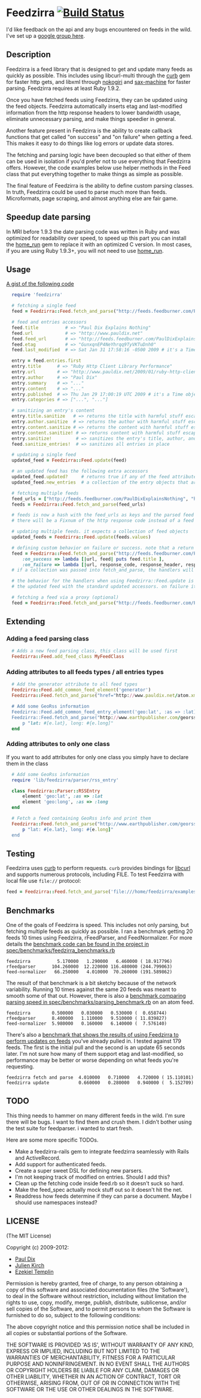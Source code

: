 # Feedzirra [![Build Status](https://secure.travis-ci.org/pauldix/feedzirra.png)](http://travis-ci.org/pauldix/feedzirra)

I'd like feedback on the api and any bugs encountered on feeds in the wild. I've set up a [google group here](http://groups.google.com/group/feedzirra).

## Description

Feedzirra is a feed library that is designed to get and update many feeds as quickly as possible. This includes using libcurl-multi through the [curb](https://github.com/taf2/curb) gem for faster http gets, and libxml through [nokogiri](https://github.com/tenderlove/nokogiri) and [sax-machine](https://github.com/pauldix/sax-machine) for faster parsing. Feedzirra requires at least Ruby 1.9.2.

Once you have fetched feeds using Feedzirra, they can be updated using the feed objects. Feedzirra automatically inserts etag and last-modified information from the http response headers to lower bandwidth usage, eliminate unnecessary parsing, and make things speedier in general.

Another feature present in Feedzirra is the ability to create callback functions that get called "on success" and "on failure" when getting a feed. This makes it easy to do things like log errors or update data stores.

The fetching and parsing logic have been decoupled so that either of them can be used in isolation if you'd prefer not to use everything that Feedzirra offers. However, the code examples below use helper methods in the Feed class that put everything together to make things as simple as possible.

The final feature of Feedzirra is the ability to define custom parsing classes. In truth, Feedzirra could be used to parse much more than feeds. Microformats, page scraping, and almost anything else are fair game.

## Speedup date parsing

In MRI before 1.9.3 the date parsing code was written in Ruby and was optimized for readability over speed, to speed up this part you can install the [home_run](https://github.com/jeremyevans/home_run) gem to replace it with an optimized C version. In most cases, if you are using Ruby 1.9.3+, you will not need to use [home_run](https://github.com/jeremyevans/home_run).

## Usage

[A gist of the following code](http://gist.github.com/57285)

```ruby
  require 'feedzirra'

  # fetching a single feed
  feed = Feedzirra::Feed.fetch_and_parse("http://feeds.feedburner.com/PaulDixExplainsNothing")

  # feed and entries accessors
  feed.title          # => "Paul Dix Explains Nothing"
  feed.url            # => "http://www.pauldix.net"
  feed.feed_url       # => "http://feeds.feedburner.com/PaulDixExplainsNothing"
  feed.etag           # => "GunxqnEP4NeYhrqq9TyVKTuDnh0"
  feed.last_modified  # => Sat Jan 31 17:58:16 -0500 2009 # it's a Time object

  entry = feed.entries.first
  entry.title      # => "Ruby Http Client Library Performance"
  entry.url        # => "http://www.pauldix.net/2009/01/ruby-http-client-library-performance.html"
  entry.author     # => "Paul Dix"
  entry.summary    # => "..."
  entry.content    # => "..."
  entry.published  # => Thu Jan 29 17:00:19 UTC 2009 # it's a Time object
  entry.categories # => ["...", "..."]

  # sanitizing an entry's content
  entry.title.sanitize   # => returns the title with harmful stuff escaped
  entry.author.sanitize  # => returns the author with harmful stuff escaped
  entry.content.sanitize # => returns the content with harmful stuff escaped
  entry.content.sanitize! # => returns content with harmful stuff escaped and replaces original (also exists for author and title)
  entry.sanitize!         # => sanitizes the entry's title, author, and content in place (as in, it changes the value to clean versions)
  feed.sanitize_entries!  # => sanitizes all entries in place

  # updating a single feed
  updated_feed = Feedzirra::Feed.update(feed)

  # an updated feed has the following extra accessors
  updated_feed.updated?     # returns true if any of the feed attributes have been modified. will return false if no new entries
  updated_feed.new_entries  # a collection of the entry objects that are newer than the latest in the feed before update

  # fetching multiple feeds
  feed_urls = ["http://feeds.feedburner.com/PaulDixExplainsNothing", "http://feeds.feedburner.com/trottercashion"]
  feeds = Feedzirra::Feed.fetch_and_parse(feed_urls)

  # feeds is now a hash with the feed_urls as keys and the parsed feed objects as values. If an error was thrown
  # there will be a Fixnum of the http response code instead of a feed object

  # updating multiple feeds. it expects a collection of feed objects
  updated_feeds = Feedzirra::Feed.update(feeds.values)

  # defining custom behavior on failure or success. note that a return status of 304 (not updated) will call the on_success handler
  feed = Feedzirra::Feed.fetch_and_parse("http://feeds.feedburner.com/PaulDixExplainsNothing",
      :on_success => lambda [|url, feed| puts feed.title ],
      :on_failure => lambda [|url, response_code, response_header, response_body| puts response_body ])
  # if a collection was passed into fetch_and_parse, the handlers will be called for each one

  # the behavior for the handlers when using Feedzirra::Feed.update is slightly different. The feed passed into on_success will be
  # the updated feed with the standard updated accessors. on failure it will be the original feed object passed into update

  # fetching a feed via a proxy (optional)
  feed = Feedzirra::Feed.fetch_and_parse("http://feeds.feedburner.com/PaulDixExplainsNothing", {:proxy_url => '10.0.0.1', :proxy_port => 3084})

```
## Extending

### Adding a feed parsing class

```ruby
  # Adds a new feed parsing class, this class will be used first
  Feedzirra::Feed.add_feed_class MyFeedClass
```

### Adding attributes to all feeds types / all entries types

```ruby
  # Add the generator attribute to all feed types
  Feedzirra::Feed.add_common_feed_element('generator')
  Feedzirra::Feed.fetch_and_parse("href="http://www.pauldix.net/atom.xml").generator # => 'TypePad'

  # Add some GeoRss information
  Feedzirra::Feed.add_common_feed_entry_element('geo:lat', :as => :lat)
  Feedzirra::Feed.fetch_and_parse("http://www.earthpublisher.com/georss.php").entries.each do |e|
      p "lat: #[e.lat}, long: #{e.long]"
  end
```

### Adding attributes to only one class

If you want to add attributes for only one class you simply have to declare them in the class

```ruby
  # Add some GeoRss information
  require 'lib/feedzirra/parser/rss_entry'

  class Feedzirra::Parser::RSSEntry
      element 'geo:lat', :as => :lat
      element 'geo:long', :as => :long
  end

  # Fetch a feed containing GeoRss info and print them
  Feedzirra::Feed.fetch_and_parse("http://www.earthpublisher.com/georss.php").entries.each do |e|
      p "lat: #[e.lat}, long: #{e.long]"
  end
```

## Testing

Feedzirra uses [curb](https://github.com/taf2/curb) to perform requests. `curb` provides bindings for [libcurl](http://curl.haxx.se/libcurl/) and supports numerous protocols, including FILE. To test Feedzirra with local file use `file://` protocol:
```ruby
feed = Feedzirra::Feed.fetch_and_parse('file:///home/feedzirra/examples/feed.rss')
```


## Benchmarks

One of the goals of Feedzirra is speed. This includes not only parsing, but fetching multiple feeds as quickly as possible. I ran a benchmark getting 20 feeds 10 times using Feedzirra, rFeedParser, and FeedNormalizer. For more details the [benchmark code can be found in the project in spec/benchmarks/feedzirra_benchmarks.rb](https://github.com/pauldix/feedzirra/blob/7fb5634c5c16e9c6ec971767b462c6518cd55f5d/spec/benchmarks/feedzirra_benchmarks.rb)

    feedzirra          5.170000   1.290000   6.460000 ( 18.917796)
    rfeedparser      104.260000  12.220000 116.480000 (244.799063)
    feed-normalizer   66.250000   4.010000  70.260000 (191.589862)

The result of that benchmark is a bit sketchy because of the network variability. Running 10 times against the same 20 feeds was meant to smooth some of that out. However, there is also a [benchmark comparing parsing speed in spec/benchmarks/parsing_benchmark.rb](https://github.com/pauldix/feedzirra/blob/7fb5634c5c16e9c6ec971767b462c6518cd55f5d/spec/benchmarks/parsing_benchmark.rb) on an atom feed.

    feedzirra        0.500000   0.030000   0.530000 (  0.658744)
    rfeedparser      8.400000   1.110000   9.510000 ( 11.839827)
    feed-normalizer  5.980000   0.160000   6.140000 (  7.576140)

There's also a [benchmark that shows the results of using Feedzirra to perform updates on feeds](https://github.com/pauldix/feedzirra/blob/45d64319544c61a4c9eb9f7f825c73b9f9030cb3/spec/benchmarks/updating_benchmarks.rb) you've already pulled in. I tested against 179 feeds. The first is the initial pull and the second is an update 65 seconds later. I'm not sure how many of them support etag and last-modified, so performance may be better or worse depending on what feeds you're requesting.

    feedzirra fetch and parse  4.010000   0.710000   4.720000 ( 15.110101)
    feedzirra update           0.660000   0.280000   0.940000 (  5.152709)

## TODO

This thing needs to hammer on many different feeds in the wild. I'm sure there will be bugs. I want to find them and crush them. I didn't bother using the test suite for feedparser. i wanted to start fresh.

Here are some more specific TODOs.
* Make a feedzirra-rails gem to integrate feedzirra seamlessly with Rails and ActiveRecord.
* Add support for authenticated feeds.
* Create a super sweet DSL for defining new parsers.
* I'm not keeping track of modified on entries. Should I add this?
* Clean up the fetching code inside feed.rb so it doesn't suck so hard.
* Make the feed_spec actually mock stuff out so it doesn't hit the net.
* Readdress how feeds determine if they can parse a document. Maybe I should use namespaces instead?

## LICENSE

(The MIT License)

Copyright (c) 2009-2012:

- [Paul Dix](http://pauldix.net)
- [Julien Kirch](http://archiloque.net/)
- [Ezekiel Templin](http://zeke.templ.in/)

Permission is hereby granted, free of charge, to any person obtaining
a copy of this software and associated documentation files (the
'Software'), to deal in the Software without restriction, including
without limitation the rights to use, copy, modify, merge, publish,
distribute, sublicense, and/or sell copies of the Software, and to
permit persons to whom the Software is furnished to do so, subject to
the following conditions:

The above copyright notice and this permission notice shall be
included in all copies or substantial portions of the Software.

THE SOFTWARE IS PROVIDED 'AS IS', WITHOUT WARRANTY OF ANY KIND,
EXPRESS OR IMPLIED, INCLUDING BUT NOT LIMITED TO THE WARRANTIES OF
MERCHANTABILITY, FITNESS FOR A PARTICULAR PURPOSE AND NONINFRINGEMENT.
IN NO EVENT SHALL THE AUTHORS OR COPYRIGHT HOLDERS BE LIABLE FOR ANY
CLAIM, DAMAGES OR OTHER LIABILITY, WHETHER IN AN ACTION OF CONTRACT,
TORT OR OTHERWISE, ARISING FROM, OUT OF OR IN CONNECTION WITH THE
SOFTWARE OR THE USE OR OTHER DEALINGS IN THE SOFTWARE.
